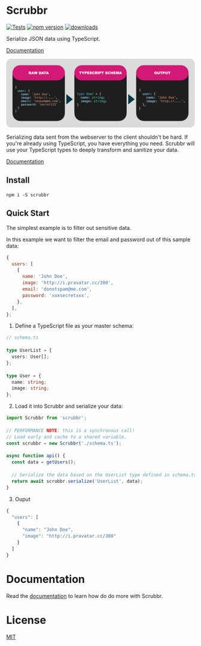 # Scrubbr

[![Tests](https://github.com/jgillick/scrubbr/actions/workflows/test.yml/badge.svg)](https://github.com/jgillick/scrubbr/actions)
[![npm version](https://img.shields.io/npm/v/scrubbr)](https://badge.fury.io/js/scrubbr)
[![downloads](https://img.shields.io/npm/dm/scrubbr)](https://www.npmjs.com/package/scrubbr)

Serialize JSON data using TypeScript.

[Documentation](https://jgillick.github.io/scrubbr/)

![Simple Example](https://github.com/jgillick/scrubbr/raw/main/example.png)

Serializing data sent from the webserver to the client shouldn't be hard. If you're already using TypeScript, you have everything you need. Scrubbr will use your TypeScript types to deeply transform and sanitize your data.

[Documentation](https://jgillick.github.io/scrubbr/)

## Install

```shell
npm i -S scrubbr
```

## Quick Start

The simplest example is to filter out sensitive data.

In this example we want to filter the email and password out of this sample data:

```javascript
{
  users: [
    {
      name: 'John Doe',
      image: 'http://i.pravatar.cc/300',
      email: 'donotspam@me.com',
      password: 'xxxsecretxxx',
    },
  ],
};
```

1. Define a TypeScript file as your master schema:

```typescript
// schema.ts

type UserList = {
  users: User[];
};

type User = {
  name: string;
  image: string;
};
```

2. Load it into Scrubbr and serialize your data:

```typescript
import Scrubbr from 'scrubbr';

// PERFORMANCE NOTE: this is a synchronous call!
// Load early and cache to a shared variable.
const scrubbr = new Scrubbr('./schema.ts');

async function api() {
  const data = getUsers();

  // Serialize the data based on the UserList type defined in schema.ts
  return await scrubbr.serialize('UserList', data);
}
```

3. Ouput

```typescript
{
  "users": [
    {
      "name": "John Doe",
      "image": "http://i.pravatar.cc/300"
    }
  ]
}
```

# Documentation

Read the [documentation](https://jgillick.github.io/scrubbr/) to learn how do do more with Scrubbr.

# License

[MIT](https://github.com/ajv-validator/ajv/blob/HEAD/LICENSE)
